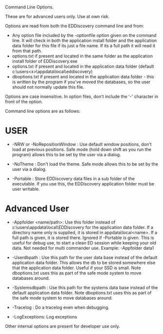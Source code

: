 Command Line Options.

These are for advanced users only.  Use at own risk.

Options are read from both the EDDiscovery command line and from:
* Any option file included by the -optionfile <file> option given on the command line.  It will check in both the application install folder and the application data folder for this file if its just a file name.  If its a full path it will read it from that path.
* options.txt if present and located in the same folder as the application install folder of EDDiscovery.exe
* options.txt if present and located in the application data folder (default c:\users\<x>\appdata\local\eddiscovery)
* dboptions.txt if present and located in the application data folder - this is written by the program if you've moved the databases, so the user should not normally update this file.

Options are case insensitive.  In option files, don't include the '-' character in front of the option.

Command line options are as follows:

# USER

* -NRW or -NoRepositionWindow : Use default window positions, don't load at previous positions.  Safe mode (hold down shift as you run the program) allows this to be set by the user via a dialog.

* -NoTheme : Don't load the theme.  Safe mode allows this to be set by the user via a dialog.

* -Portable : Store EDDiscovery data files in a sub folder of the executable.  If you use this, the EDDiscovery application folder must be user writable.

# Advanced User

* -Appfolder <name/path>: Use this folder instead of c:\users<x>\appdata\local\EDDiscovery for the application data folder.  If a directory name only is supplied, it is stored in appdata\local\<name>. If a full path is given, it is stored there.  Ignored if -Portable is given. This is useful for debug use, to start a clean ED session while keeping your old data. Not needed for multi commander use.  Example: -Appfolder data1

* -Userdbpath <folder path>: Use this path for the user data base instead of the default application data folder.  This allows the db to be stored somewhere else that the application data folder.  Useful if your SSD is small.  Note dboptions.txt uses this as part of the safe mode system to move databases around.

* -Systemsdbpath <folder path>: Use this path for the systems data base instead of the default application data folder. Note dboptions.txt uses this as part of the safe mode system to move databases around.

* -Tracelog : Do a tracelog even when debugging.

* -LogExceptions: Log exceptions

Other internal options are present for developer use only.
